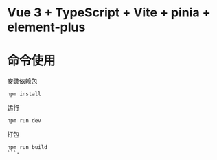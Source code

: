 # Vue 3 + TypeScript + Vite + pinia + element-plus

# 命令使用
安装依赖包
```
npm install
```
运行
```
npm run dev
```
打包
```
npm run build
```·
